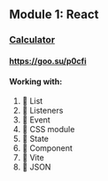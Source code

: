 ## Module 1: React

### <u>Calculator</u>
#### <a>https://goo.su/p0cfi</a>

#### Working with:

1. 🎉 List
2. 🎉 Listeners
3. 🎉 Event
4. 🎉 CSS module
5. 🎉 State
6. 🎉 Component
7. 🎉 Vite
8. 🎉 JSON

